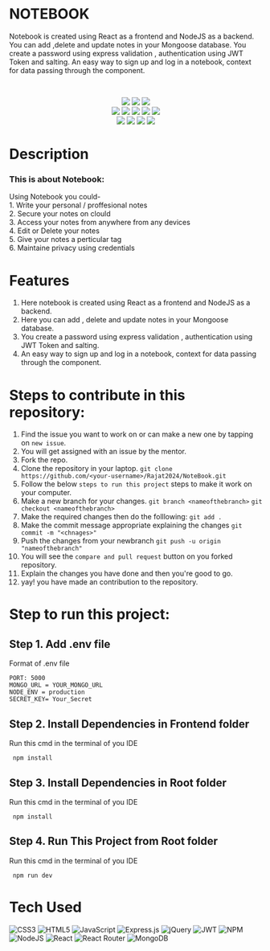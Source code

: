  # NOTEBOOK
 
Notebook is created using React as a frontend and NodeJS as a backend. You can add ,delete and update notes in your Mongoose database. You create a password using express validation , authentication using JWT Token and salting. An easy way to sign up and log in a notebook, context for data passing through the component.


<p align="center"> <a href="https://mern-notebook.onrender.com/" target="_blank"><img alt="" src="https://img.shields.io/badge/Website-EA4C89?style=normal&logo=dribbble&logoColor=white" style="vertical-align:center" /></a> <a href="https://twitter.com/Rajatsi16812370" target="_blank"><img alt="" src="https://img.shields.io/badge/Twitter-1DA1F2?style=normal&logo=twitter&logoColor=white" style="vertical-align:center" /></a> <a href="https://www.instagram.com/rajat_singh0115/" target="_blank"><img alt="" src="https://img.shields.io/badge/Instagram-E4405F?style=normal&logo=instagram&logoColor=white" style="vertical-align:center" /></a> <a href="https://www.linkedin.com/in/rajat-singh-b6a92b212/}" target="_blank"><img alt="" src="https://img.shields.io/badge/LinkedIn-0077B5?style=normal&logo=linkedin&logoColor=white" style="vertical-align:center" /></a> </p>
<div align="center">
<img src="https://forthebadge.com/images/badges/built-with-love.svg" />
<img src="https://forthebadge.com/images/badges/uses-brains.svg" />
<img src="https://forthebadge.com/images/badges/powered-by-responsibility.svg" />
  <br>
      <img src="https://img.shields.io/github/license/Rajat2024/NoteBook?style=for-the-badge" />
      <img src="https://img.shields.io/github/issues/Rajat2024/NoteBook?style=for-the-badge" />
      <img src="https://img.shields.io/github/last-commit/Rajat2024/NoteBook?style=for-the-badge" />
            <img src="https://img.shields.io/github/stars/Rajat2024/NoteBook?style=for-the-badge" />
      <img src="https://img.shields.io/github/contributors/Rajat2024/NoteBook?style=for-the-badge" /><br>
      <img src="https://img.shields.io/github/issues-pr/Rajat2024/NoteBook?style=for-the-badge" />
      <img src="https://img.shields.io/github/issues-pr-raw/Rajat2024/NoteBook?style=for-the-badge" />
      <img src="https://img.shields.io/github/issues-closed-raw/Rajat2024/NoteBook?style=for-the-badge" />
      <img src="https://img.shields.io/github/forks/Rajat2024/NoteBook?style=for-the-badge" />
  </div>

# Description
<h3>This is about Notebook:</h3>
                Using Notebook you could- <br>1. Write your personal / proffesional notes<br>2. Secure your notes on clould<br>3. Access your notes from anywhere from any devices<br>4. Edit or Delete your notes <br>5. Give your notes a perticular tag <br>6. Maintaine privacy using credentials

# Features

1. Here notebook is created using React as a frontend and NodeJS as a backend.
2. Here you can add , delete and update notes in your Mongoose database. 
3. You create a password using express validation , authentication using JWT Token and salting.
4. An easy way to sign up and log in a notebook, context for data passing through the component.

# Steps to contribute in this repository:

1. Find the issue you want to work on or can make a new one by tapping on `new issue`.
2. You will get assigned with an issue by the mentor.
3. Fork the repo.
4. Clone the repository in your laptop.    `git clone https://github.com/<your-username>/Rajat2024/NoteBook.git`
5. Follow the below `steps to run this project` steps to make it work on your computer.
6. Make a new branch for your changes.  `git branch <nameofthebranch>`   `git checkout <nameofthebranch>`
7. Make the required changes then do the folllowing: `git add .`  
8. Make the commit message appropriate explaining the changes `git commit -m "<chnages>"`
9. Push the changes from your newbranch `git push -u origin "nameofthebranch"`
10. You will see the `compare and pull request` button on you forked repository.
11. Explain the changes you have done and then you're good to go.
12. yay! you have made an contribution to the repository.


# Step to run this project:
## Step 1. Add .env file
Format of .env file
```
PORT: 5000
MONGO_URL = YOUR_MONGO_URL
NODE_ENV = production
SECRET_KEY= Your_Secret
```


##  Step 2. Install Dependencies in Frontend folder

Run this cmd in the terminal of you IDE  

 ```  npm install  ```

## Step 3. Install Dependencies in Root folder
Run this cmd in the terminal of you IDE  

 ```  npm install  ```


## Step 4. Run This Project from Root folder
Run this cmd in the terminal of you IDE   

 ```  npm run dev  ```


# Tech Used
 ![CSS3](https://img.shields.io/badge/css3-%231572B6.svg?style=for-the-badge&logo=css3&logoColor=white) ![HTML5](https://img.shields.io/badge/html5-%23E34F26.svg?style=for-the-badge&logo=html5&logoColor=white) ![JavaScript](https://img.shields.io/badge/javascript-%23323330.svg?style=for-the-badge&logo=javascript&logoColor=%23F7DF1E) ![Express.js](https://img.shields.io/badge/express.js-%23404d59.svg?style=for-the-badge&logo=express&logoColor=%2361DAFB) ![jQuery](https://img.shields.io/badge/jquery-%230769AD.svg?style=for-the-badge&logo=jquery&logoColor=white) ![JWT](https://img.shields.io/badge/JWT-black?style=for-the-badge&logo=JSON%20web%20tokens) ![NPM](https://img.shields.io/badge/NPM-%23000000.svg?style=for-the-badge&logo=npm&logoColor=white) ![NodeJS](https://img.shields.io/badge/node.js-6DA55F?style=for-the-badge&logo=node.js&logoColor=white) ![React](https://img.shields.io/badge/react-%2320232a.svg?style=for-the-badge&logo=react&logoColor=%2361DAFB) ![React Router](https://img.shields.io/badge/React_Router-CA4245?style=for-the-badge&logo=react-router&logoColor=white) ![MongoDB](https://img.shields.io/badge/MongoDB-%234ea94b.svg?style=for-the-badge&logo=mongodb&logoColor=white)
      
